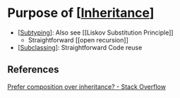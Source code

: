 # Purpose of [[Inheritance]]

- [[Subtyping]]: Also see [[Liskov Substitution Principle]]
  - Straightforward [[open recursion]]
- [[Subclassing]]: Straightforward Code reuse

## References

[Prefer composition over inheritance? - Stack Overflow](https://stackoverflow.com/questions/49002/prefer-composition-over-inheritance)

[//begin]: # "Autogenerated link references for markdown compatibility"
[Inheritance]: notes/Inheritance.md "Inheritance"
[Subtyping]: notes/Subtyping.md "Subtyping"
[Subclassing]: notes/Subclassing.md "Subclassing"
[//end]: # "Autogenerated link references"